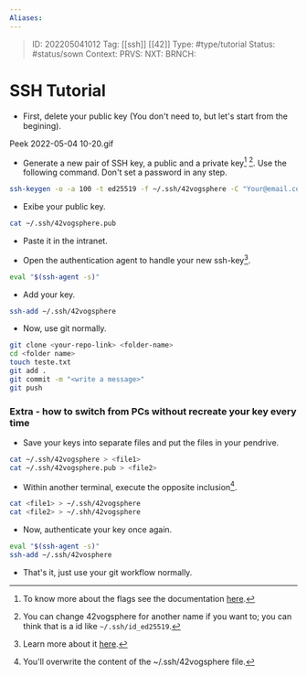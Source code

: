 ```yaml
---
Aliases: 
---
```

> ID: 202205041012
> Tag: [[ssh]] [[42]]
> Type: #type/tutorial
> Status: #status/sown 
> Context: 
> PRVS: 
> NXT: 
> BRNCH: 

<!-- DRAFT NOTES
 
-->

# SSH Tutorial

- First, delete your public key (You don't need to, but let's start from the begining).

Peek 2022-05-04 10-20.gif

- Generate a new pair of SSH key, a public and a private key[^1] [^2]. Use the following command. Don't set a password in any step.

```bash
ssh-keygen -o -a 100 -t ed25519 -f ~/.ssh/42vogsphere -C "Your@email.com"
```

- Exibe your public key.

```bash
cat ~/.ssh/42vogsphere.pub
```

- Paste it in the intranet.

- Open the authentication agent to handle your new ssh-key[^3].

```bash
eval "$(ssh-agent -s)"
```

- Add your key.

```bash
ssh-add ~/.ssh/42vogsphere
```

- Now, use git normally.

```bash
git clone <your-repo-link> <folder-name>
cd <folder name>
touch teste.txt
git add .
git commit -m "<write a message>"
git push
```

### Extra - how to switch from PCs without recreate your key every time

- Save your keys into separate files and put the files in your pendrive.

```bash
cat ~/.ssh/42vogsphere > <file1>
cat ~/.ssh/42vogsphere.pub > <file2>
```

- Within another terminal, execute the opposite inclusion[^4].

```bash
cat <file1> > ~/.ssh/42vogsphere
cat <file2> > ~/.shh/42vogsphere
```

- Now, authenticate your key once again.

```bash
eval "$(ssh-agent -s)"
ssh-add ~/.ssh/42vosphere
``` 

- That's it, just use your git workflow normally.

[^1]: To know more about the flags see the documentation [here](https://man7.org/linux/man-pages/man1/ssh-keygen.1.html).
[^2]: You can change 42vogsphere for another name if you want to; you can think that is a id like `~/.ssh/id_ed25519`.
[^3]: Learn more about it [here](https://man7.org/linux/man-pages/man1/ssh-agent.1.html).
[^4]: You'll overwrite the content of the ~/.ssh/42vogsphere file.
